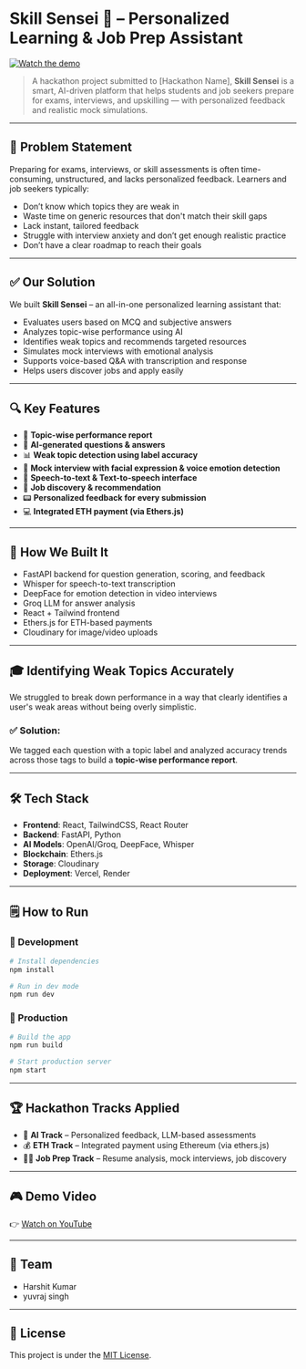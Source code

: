 # Skill Sensei 🚀 – Personalized Learning & Job Prep Assistant

[![Watch the demo](https://img.youtube.com/vi/oC-UleEl5vA/0.jpg)](https://youtu.be/oC-UleEl5vA)

> A hackathon project submitted to \[Hackathon Name], **Skill Sensei** is a smart, AI-driven platform that helps students and job seekers prepare for exams, interviews, and upskilling — with personalized feedback and realistic mock simulations.

---

## 🌟 Problem Statement

Preparing for exams, interviews, or skill assessments is often time-consuming, unstructured, and lacks personalized feedback. Learners and job seekers typically:

* Don’t know which topics they are weak in
* Waste time on generic resources that don't match their skill gaps
* Lack instant, tailored feedback
* Struggle with interview anxiety and don’t get enough realistic practice
* Don’t have a clear roadmap to reach their goals

---

## ✅ Our Solution

We built **Skill Sensei** – an all-in-one personalized learning assistant that:

* Evaluates users based on MCQ and subjective answers
* Analyzes topic-wise performance using AI
* Identifies weak topics and recommends targeted resources
* Simulates mock interviews with emotional analysis
* Supports voice-based Q\&A with transcription and response
* Helps users discover jobs and apply easily

---

## 🔍 Key Features

* 🎯 **Topic-wise performance report**
* 🧠 **AI-generated questions & answers**
* 📊 **Weak topic detection using label accuracy**
* 💬 **Mock interview with facial expression & voice emotion detection**
* 🎤 **Speech-to-text & Text-to-speech interface**
* 💼 **Job discovery & recommendation**
* 📟 **Personalized feedback for every submission**
* 💻 **Integrated ETH payment (via Ethers.js)**

---

## 🧪 How We Built It

* FastAPI backend for question generation, scoring, and feedback
* Whisper for speech-to-text transcription
* DeepFace for emotion detection in video interviews
* Groq LLM for answer analysis
* React + Tailwind frontend
* Ethers.js for ETH-based payments
* Cloudinary for image/video uploads

---

## 🎓 Identifying Weak Topics Accurately

We struggled to break down performance in a way that clearly identifies a user's weak areas without being overly simplistic.

### ✅ Solution:

We tagged each question with a topic label and analyzed accuracy trends across those tags to build a **topic-wise performance report**.

---

## 🛠 Tech Stack

* **Frontend**: React, TailwindCSS, React Router
* **Backend**: FastAPI, Python
* **AI Models**: OpenAI/Groq, DeepFace, Whisper
* **Blockchain**: Ethers.js
* **Storage**: Cloudinary
* **Deployment**: Vercel, Render

---

## 🗒 How to Run

### 🔧 Development

```bash
# Install dependencies
npm install

# Run in dev mode
npm run dev
```

### 📆 Production

```bash
# Build the app
npm run build

# Start production server
npm start
```

---

## 🏆 Hackathon Tracks Applied

* 🧠 **AI Track** – Personalized feedback, LLM-based assessments
* 💰 **ETH Track** – Integrated payment using Ethereum (via ethers.js)
* 👨‍💼 **Job Prep Track** – Resume analysis, mock interviews, job discovery

---

## 🎮 Demo Video

👉 [Watch on YouTube](https://youtu.be/oC-UleEl5vA)

---

## 🤝 Team

* Harshit Kumar
* yuvraj singh

---

## 📄 License

This project is under the [MIT License](LICENSE).
